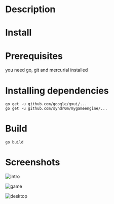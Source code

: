 # Description


# Install


# Prerequisites

you need go, git and mercurial installed

# Installing dependencies

```
go get -u github.com/google/gxui/...
go get -u github.com/syndr0m/mygameengine/...
```

# Build

```
go build
```
 
# Screenshots

![intro](https://raw.github.com/syndr0m/gotris/master/screenshots/intro.jpg)

![game](https://raw.github.com/syndr0m/gotris/master/screenshots/game.jpg)

![desktop](https://raw.github.com/syndr0m/gotris/master/screenshots/desktop.jpg)
